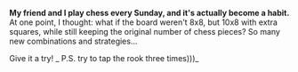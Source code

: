 **My friend and I play chess every Sunday, and it's actually become a habit.**
At one point, I thought: what if the board weren't 8x8, but 10x8 with extra squares, while still keeping the original number of chess pieces? So many new combinations and strategies...

Give it a try!
_
P.S. try to tap the rook three times)))_
